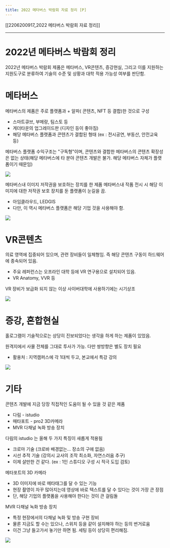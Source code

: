 ```yaml
---
title: 2022 메타버스 박람회 자료 정리 [P]
---
```

[[2206200917_2022 메타버스 박람회 자료 정리]]

---
# 2022년 메타버스 박람회 정리 
2022년 메타버스 박람회 제품은 메타버스, VR콘텐츠, 증강현실, 그리고 이를 지원하는 지원도구로 분류하여 기술의 수준 및 상황과 대학 적용 가능성 여부를 판단함.

# 메타버스
메타버스의 제품은 주로 플랫폼과 + 알파( 콘텐츠, NFT 등 결합)한 것으로 구성
- 스마트큐브, 부메랑, 팀스토 등
- 게더타운의 업그레이드판 (디자인 등이 좋아짐)
- 해당 메타버스 플랫폼과 콘텐츠가 결합된 형태 (ex : 전시공연, 부동산, 안전교육 등)

메타버스 플랫폼 수익구조는 "구독형"이며, 콘텐츠와 결합한 메타버스의 콘텐츠 확장성은 없는 상태(해당 메타버스에 타 분야 콘텐츠 개발은 불가. 해당 메타버스 자체가 플랫폼이기 때문임)

<img src="https://lh3.googleusercontent.com/pw/AM-JKLVsKctgitLy_en9qqie4iiUDbkHKP35g8ciJWaHOcfnCiKe_WiJl_7Ci-7KewzCFjAl_JtoWTh0DM9DDNykimWpKvP6cP4RBBeXnJdhe7P8oRbaCJQL15elvCpqUfwbj2PWvTTpzwyfCofrecT787da=w970-h321-no?authuser=0" />

메타버스내 이미지 저작권을 보호하는 장치를 한 제품
메타버스내 작품 전시 시 해당 이미지에 대한 저작권 보호 장치를 둔 플랫폼이 눈길을 끔. 
- 아임클라우드, LEDGIS
- 다만, 이 역시 메타버스 플랫폼은 해당 기업 것을 사용해야 함. 

<img src="https://lh3.googleusercontent.com/pw/AM-JKLUZy1ECvKIobmTTB1whbs-IpYsWdXbYNojFBO-sOX62Fg7cT0BT9Tsr6MKOy6X_JEzumMnbVjLnCSY-fZxYqtOspoGCRhT1CqDRmQIQulQIaEFzqdgqqG8NmDhHiajMjA0E2Z-rJRZWhqAI2t6qWhbV=w1423-h464-no?authuser=0" />


# VR콘텐츠 
의료 영역에 집중되어 있으며, 관련 장비들이 일체형임. 즉 해당 콘텐츠 구동이 하드웨어에 종속되어 있음. 
- 주요 레퍼런스는 오프라인 대학 등에 VR 연구용으로 설치되어 있음. 
- VR Anatomy, VVR 등

VR 장비가 보급화 되지 않는 이상 사이버대학에 사용하기에는 시기상조

<img src="https://lh3.googleusercontent.com/pw/AM-JKLUMEcRtFbssj9Ibh5YNQYKf-YW8XmwpcjW8tS4sixIqZ5jS_Hca5BaW4Xp8AO1b8n9WAVL2YlzZMBwUxcMAuiEnsH8XrgkE5jczbJlMyNe-JJ94aPILeKxzqfhXiOHaCN99fF_rj6YOHDYzF0ev1kIo=w1080-h316-no?authuser=0" />

# 증강, 혼합현실 
홀로그램이 기술적으로는 상당히 진보되었다는 생각을 하게 하는 제품이 있었음. 

원격지에서 사물 전체를 그대로 투사가 가능. 다만 쌍방향은 별도 장치 필요
- 활용처 : 지역캠퍼스에 각 1대씩 두고, 본교에서 특강 강의 

<img src="https://lh3.googleusercontent.com/pw/AM-JKLUVwUyTag6iF-f6iRVA5retal2uPkViWXDXql8yQ3LxkGE9mRe2cZ-eHYWK4g3cCCs2KIuTEX68D_kGRfWGyk8rck95_Zlj9MXE4wmwlitaqsjwFXscMQ63SxVd-MVary3Uw9Hk75-CPaFaVI1xT9GI=w1351-h909-no?authuser=0" />

# 기타 
콘텐츠 개발에 지금 당장 직접적인 도움이 될 수 있을 것 같은 제품 
- 다림 - istudio
- 매타포트 - pro2 3D카메라
- MVR 다채널 녹화 방송 장치

다림의 istudio 는 올해 두 가지 특징이 새롭게 적용됨
- 크로마 기술 (크로바 배경없는... 장소의 구애 없음)
- 시선 추적 기술 (강의시 교사의 조작 최소화, 자연스러움 추구)
- 이제 살만한 건 같다. (ex : 1인 스튜디오 구성 시 적극 도입 검토)

메타포트의 3D 카메라 
- 3D 이미지에 바로 메타태그를 달 수 있는 기능 
- 현장 촬영이 자꾸 많아지는데 영상에 바로 텍스트를 달 수 있다는 것이 가장 큰 장점
- 단, 해당 기업의 플랫폼을 사용해야 한다는 것이 큰 걸림돌 

MVR 다채널 녹화 방송 장치
- 특정 현장에서의 다채널 녹화 및 방송 구현 장비 
- 물론 지금도 할 수는 있으나, 스위치 등을 같이 설치해야 하는 등의 번거로움
- 이건 그냥 들고가서 놓기만 하면 됨. 세팅 등이 상당히 편리해짐. 

<img src="https://lh3.googleusercontent.com/pw/AM-JKLW_R0KSPjEw-RCqQTXSIpwpv3rRNi1KWQ5_XubfOTO-Mn34KcRd5O-Yzxg60Rao-80f9FQx0M0IRqdg8RI_QGKBeD9G-szdLTvkOsr5cVPIfuXyFkZgXDiVSPgT1yRDmTVxv2Jn6M1vKJOtu7-R3ahy=w1817-h396-no?authuser=0" />